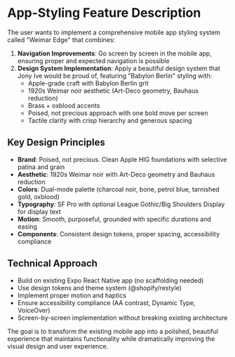 # App-Styling Feature Description

The user wants to implement a comprehensive mobile app styling system called "Weimar Edge" that combines:

1. **Navigation Improvements**: Go screen by screen in the mobile app, ensuring proper and expected navigation is possible
2. **Design System Implementation**: Apply a beautiful design system that Jony Ive would be proud of, featuring "Babylon Berlin" styling with:
   - Apple-grade craft with Babylon Berlin grit
   - 1920s Weimar noir aesthetic (Art-Deco geometry, Bauhaus reduction)
   - Brass + oxblood accents
   - Poised, not precious approach with one bold move per screen
   - Tactile clarity with crisp hierarchy and generous spacing

## Key Design Principles
- **Brand**: Poised, not precious. Clean Apple HIG foundations with selective patina and grain
- **Aesthetic**: 1920s Weimar noir with Art-Deco geometry and Bauhaus reduction
- **Colors**: Dual-mode palette (charcoal noir, bone, petrol blue, tarnished gold, oxblood)
- **Typography**: SF Pro with optional League Gothic/Big Shoulders Display for display text
- **Motion**: Smooth, purposeful, grounded with specific durations and easing
- **Components**: Consistent design tokens, proper spacing, accessibility compliance

## Technical Approach
- Build on existing Expo React Native app (no scaffolding needed)
- Use design tokens and theme system (@shopify/restyle)
- Implement proper motion and haptics
- Ensure accessibility compliance (AA contrast, Dynamic Type, VoiceOver)
- Screen-by-screen implementation without breaking existing architecture

The goal is to transform the existing mobile app into a polished, beautiful experience that maintains functionality while dramatically improving the visual design and user experience.